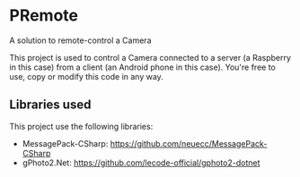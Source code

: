 # PRemote
A solution to remote-control a Camera

This project is used to control a Camera connected to a server (a Raspberry in this case) from a client (an Android phone in this case).
You're free to use, copy or modify this code in any way.

## Libraries used
This project use the following libraries:
- MessagePack-CSharp: https://github.com/neuecc/MessagePack-CSharp
- gPhoto2.Net: https://github.com/lecode-official/gphoto2-dotnet 
